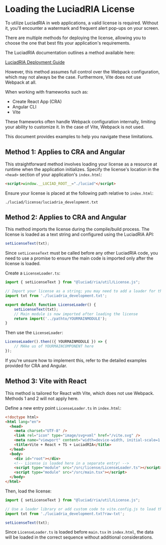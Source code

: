 # Loading the LuciadRIA License

To utilize LuciadRIA in web applications, a valid license is required. Without it, you'll encounter a watermark and frequent alert pop-ups on your screen.

There are multiple methods for deploying the license, allowing you to choose the one that best fits your application's requirements.

The LuciadRIA documentation outlines a method available here:

[LuciadRIA Deployment Guide](https://dev.luciad.com/portal/productDocumentation/LuciadRIA/docs/articles/tutorial/getting_started/deployment.html#_using_your_deployment_license_in_production)

However, this method assumes full control over the Webpack configuration, which may not always be the case. Furthermore, Vite does not use Webpack at all.

When working with frameworks such as:

- Create React App (CRA)
- Angular CLI
- Vite

These frameworks often handle Webpack configuration internally, limiting your ability to customize it. In the case of Vite, Webpack is not used.

This document provides examples to help you navigate these limitations.

## Method 1: Applies to CRA and Angular

This straightforward method involves loading your license as a resource at runtime when the application initializes. Specify the license's location in the `<head>` section of your application's `index.html`:

```html
<script>window.__LUCIAD_ROOT__="./luciad"</script>
```

Ensure your license is placed at the following path relative to `index.html`:

```
./luciad/license/luciadria_development.txt
```

## Method 2: Applies to CRA and Angular

This method imports the license during the compile/build process. The license is loaded as a text string and configured using the LuciadRIA API:

```typescript
setLicenseText(txt);
```

Since `setLicenseText` must be called before any other LuciadRIA code, you need to use a promise to ensure the main code is imported only after the license is loaded.

Create a `LicenseLoader.ts`:

```typescript
import { setLicenseText } from "@luciad/ria/util/License.js";

// Import your license as a string; you may need to add a loader for this:
import txt from './luciadria_development.txt';

export default function LicenseLoader() {
    setLicenseText(txt);
    // Main module is now imported after loading the license
    return import('../pathto/YOURMAINMODULE');
}
```

Then use the `LicenseLoader`:

```typescript
LicenseLoader().then(({ YOURMAINMODULE }) => {
    // MAke us of YOURMAINCOMPONENT here
});
```

If you're unsure how to implement this, refer to the detailed examples provided for CRA and Angular.

## Method 3: Vite with React

This method is tailored for React with Vite, which does not use Webpack. Methods 1 and 2 will not apply here.

Define a new entry point `LicenseLoader.ts`  in `index.html`:

```html
<!doctype html>
<html lang="en">
  <head>
    <meta charset="UTF-8" />
    <link rel="icon" type="image/svg+xml" href="/vite.svg" />
    <meta name="viewport" content="width=device-width, initial-scale=1.0" />
    <title>Vite + React + TS + LuciadRIA</title>
  </head>
  <body>
    <div id="root"></div>
    <!-- License is loaded here in a separate entry! -->
    <script type="module" src="/src/license/LicenseLoader.ts"></script>
    <script type="module" src="/src/main.tsx"></script>
  </body>
</html>
```

Then, load the license:

```typescript
import { setLicenseText } from "@luciad/ria/util/License.js";

// Use a loader library or add custom code to vite.config.js to load the string as a string
import txt from './luciadria_development.txt?raw-txt';

setLicenseText(txt);
```

Since `LicenseLoader.ts` is loaded before `main.tsx` in `index.html`, the data will be loaded in the correct sequence without additional considerations.
